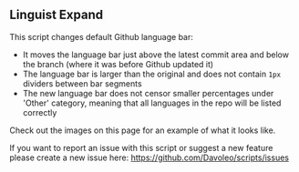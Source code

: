 ## Linguist Expand
This script changes default Github language bar:
- It moves the language bar just above the latest commit area and below the branch (where it was before Github updated it)
- The language bar is larger than the original and does not contain `1px` dividers between bar segments
- The new language bar does not censor smaller percentages under 'Other' category, meaning that all languages in the repo will be listed correctly

Check out the images on this page for an example of what it looks like.

If you want to report an issue with this script or suggest a new feature please create a new issue here: https://github.com/Davoleo/scripts/issues